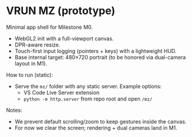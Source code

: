 # VRUN MZ (prototype)

Minimal app shell for Milestone M0.

- WebGL2 init with a full-viewport canvas.
- DPR-aware resize.
- Touch-first input logging (pointers + keys) with a lightweight HUD.
- Base internal target: 480×720 portrait (to be honored via dual-camera layout in M1).

How to run (static):
- Serve the `mz/` folder with any static server. Example options:
  - VS Code Live Server extension
  - `python -m http.server` from repo root and open `/mz/`

Notes:
- We prevent default scrolling/zoom to keep gestures inside the canvas.
- For now we clear the screen; rendering + dual cameras land in M1.
